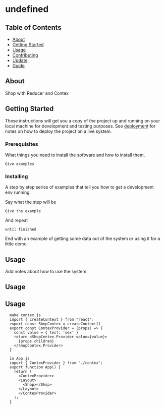 # undefined

## Table of Contents

- [About](#about)
- [Getting Started](#getting_started)
- [Usage](#usage)
- [Contributing](../CONTRIBUTING.md)
- [Update](#gh_pages_deploy)
- [Guide](#guide)

## About <a name = "about"></a>

Shop with Reducer and Contex

## Getting Started <a name = "getting_started"></a>

These instructions will get you a copy of the project up and running on your local machine for development and testing purposes. See [deployment](#deployment) for notes on how to deploy the project on a live system.

### Prerequisites

What things you need to install the software and how to install them.

```
Give examples
```

### Installing

A step by step series of examples that tell you how to get a development env running.

Say what the step will be

```
Give the example
```

And repeat

```
until finished
```

End with an example of getting some data out of the system or using it for a little demo.

## Usage <a name = "usage"></a>

Add notes about how to use the system.

## Usage <a name = "gh_pages_deploy"></a>



## Usage <a name = "Guide"></a>
```
  make contex.js
  import { createContext } from "react";
  export const ShopContex = createContext()
  export const ContexProvider = (props) => {
    const value = { test: 'sex' }
    return <ShopContex.Provider value={value}>
      {props.children}
    </ShopContex.Provider>
  }

  in App.js
  import { ContexProvider } from "./contex";
  export function App() {
    return (
      <ContexProvider>
      <Layout>
        <Shop></Shop>
      </Layout>
      </ContexProvider>
    );
  }
 ```